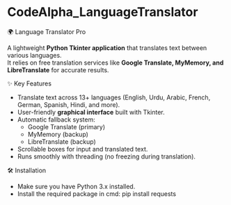 # CodeAlpha_LanguageTranslator

🌍 Language Translator Pro

A lightweight **Python Tkinter application** that translates text between various languages.  
It relies on free translation services like **Google Translate, MyMemory, and LibreTranslate** for accurate results.

✨ Key Features
- Translate text across 13+ languages (English, Urdu, Arabic, French, German, Spanish, Hindi, and more).
- User-friendly **graphical interface** built with Tkinter.
- Automatic fallback system:
  - Google Translate (primary)
  - MyMemory (backup)
  - LibreTranslate (backup)
- Scrollable boxes for input and translated text.
- Runs smoothly with threading (no freezing during translation).

🛠️ Installation
- Make sure you have Python 3.x installed.  
- Install the required package in cmd:
  pip install requests
